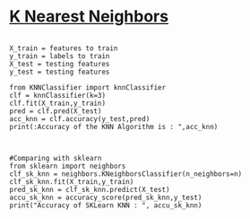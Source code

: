 <h1><a href="https://medium.com/@adi.bronshtein/a-quick-introduction-to-k-nearest-neighbors-algorithm-62214cea29c7"> K Nearest Neighbors</a>
</h1>

```

X_train = features to train
y_train = labels to train
X_test = testing features
y_test = testing features

from KNNClassifier import knnClassifier
clf = knnClassifier(k=3)
clf.fit(X_train,y_train)
pred = clf.pred(X_test)
acc_knn = clf.accuracy(y_test,pred)
print(:Accuracy of the KNN Algorithm is : ",acc_knn)



#Comparing with sklearn 
from sklearn import neighbors
clf_sk_knn = neighbors.KNeighborsClassifier(n_neighbors=n)
clf_sk_knn.fit(X_train,y_train)
pred_sk_knn = clf_sk_knn.predict(X_test)
accu_sk_knn = accuracy_score(pred_sk_knn,y_test)
print("Accuracy of SKLearn KNN : ", accu_sk_knn)

```
